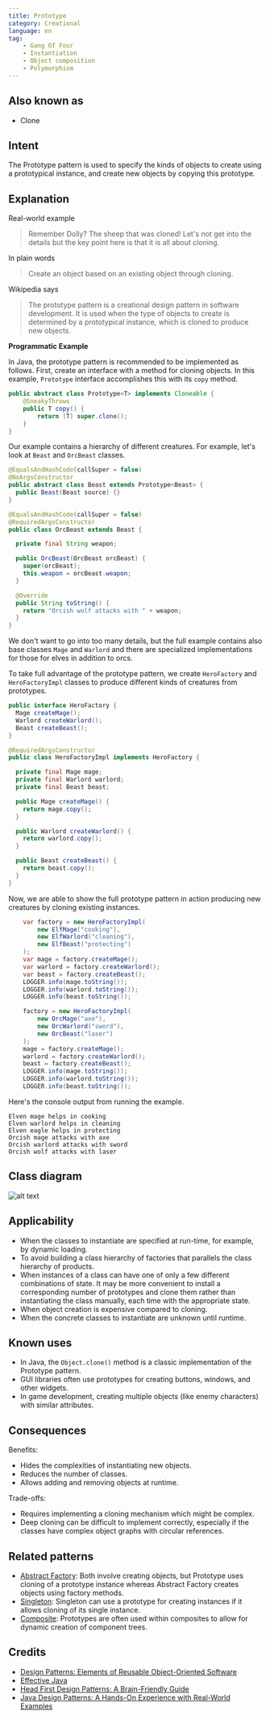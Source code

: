 ```yaml
---
title: Prototype
category: Creational
language: en
tag: 
    - Gang Of Four
    - Instantiation
    - Object composition
    - Polymorphism
---
```


## Also known as 

* Clone

## Intent

The Prototype pattern is used to specify the kinds of objects to create using a prototypical instance, and create new objects by copying this prototype.

## Explanation

Real-world example

> Remember Dolly? The sheep that was cloned! Let's not get into the details but the key point here is that it is all about cloning.

In plain words

> Create an object based on an existing object through cloning.

Wikipedia says

> The prototype pattern is a creational design pattern in software development. It is used when the type of objects to create is determined by a prototypical instance, which is cloned to produce new objects.

**Programmatic Example**

In Java, the prototype pattern is recommended to be implemented as follows. First, create an interface with a method for cloning objects. In this example, `Prototype` interface accomplishes this with its `copy` method.

```java
public abstract class Prototype<T> implements Cloneable {
    @SneakyThrows
    public T copy() {
        return (T) super.clone();
    }
}
```

Our example contains a hierarchy of different creatures. For example, let's look at `Beast` and `OrcBeast` classes.

```java
@EqualsAndHashCode(callSuper = false)
@NoArgsConstructor
public abstract class Beast extends Prototype<Beast> {
  public Beast(Beast source) {}
}

@EqualsAndHashCode(callSuper = false)
@RequiredArgsConstructor
public class OrcBeast extends Beast {

  private final String weapon;

  public OrcBeast(OrcBeast orcBeast) {
    super(orcBeast);
    this.weapon = orcBeast.weapon;
  }

  @Override
  public String toString() {
    return "Orcish wolf attacks with " + weapon;
  }
}
```

We don't want to go into too many details, but the full example contains also base classes `Mage` and `Warlord` and there are specialized implementations for those for elves in addition to orcs.

To take full advantage of the prototype pattern, we create `HeroFactory` and `HeroFactoryImpl` classes to produce different kinds of creatures from prototypes.

```java
public interface HeroFactory {
  Mage createMage();
  Warlord createWarlord();
  Beast createBeast();
}

@RequiredArgsConstructor
public class HeroFactoryImpl implements HeroFactory {

  private final Mage mage;
  private final Warlord warlord;
  private final Beast beast;

  public Mage createMage() {
    return mage.copy();
  }

  public Warlord createWarlord() {
    return warlord.copy();
  }

  public Beast createBeast() {
    return beast.copy();
  }
}
```

Now, we are able to show the full prototype pattern in action producing new creatures by cloning existing instances.

```java
    var factory = new HeroFactoryImpl(
        new ElfMage("cooking"),
        new ElfWarlord("cleaning"),
        new ElfBeast("protecting")
    );
    var mage = factory.createMage();
    var warlord = factory.createWarlord();
    var beast = factory.createBeast();
    LOGGER.info(mage.toString());
    LOGGER.info(warlord.toString());
    LOGGER.info(beast.toString());

    factory = new HeroFactoryImpl(
        new OrcMage("axe"),
        new OrcWarlord("sword"),
        new OrcBeast("laser")
    );
    mage = factory.createMage();
    warlord = factory.createWarlord();
    beast = factory.createBeast();
    LOGGER.info(mage.toString());
    LOGGER.info(warlord.toString());
    LOGGER.info(beast.toString());
```

Here's the console output from running the example.

```
Elven mage helps in cooking
Elven warlord helps in cleaning
Elven eagle helps in protecting
Orcish mage attacks with axe
Orcish warlord attacks with sword
Orcish wolf attacks with laser
```

## Class diagram

![alt text](./etc/prototype.urm.png "Prototype pattern class diagram")

## Applicability

* When the classes to instantiate are specified at run-time, for example, by dynamic loading.
* To avoid building a class hierarchy of factories that parallels the class hierarchy of products.
* When instances of a class can have one of only a few different combinations of state. It may be more convenient to install a corresponding number of prototypes and clone them rather than instantiating the class manually, each time with the appropriate state.
* When object creation is expensive compared to cloning.
* When the concrete classes to instantiate are unknown until runtime.

## Known uses

* In Java, the `Object.clone()` method is a classic implementation of the Prototype pattern.
* GUI libraries often use prototypes for creating buttons, windows, and other widgets.
* In game development, creating multiple objects (like enemy characters) with similar attributes.

## Consequences

Benefits:

* Hides the complexities of instantiating new objects.
* Reduces the number of classes.
* Allows adding and removing objects at runtime.

Trade-offs:

* Requires implementing a cloning mechanism which might be complex.
* Deep cloning can be difficult to implement correctly, especially if the classes have complex object graphs with circular references.

## Related patterns

- [Abstract Factory](https://java-design-patterns.com/patterns/abstract-factory/): Both involve creating objects, but Prototype uses cloning of a prototype instance whereas Abstract Factory creates objects using factory methods.
- [Singleton](https://java-design-patterns.com/patterns/singleton/): Singleton can use a prototype for creating instances if it allows cloning of its single instance.
- [Composite](https://java-design-patterns.com/patterns/composite/): Prototypes are often used within composites to allow for dynamic creation of component trees.

## Credits

* [Design Patterns: Elements of Reusable Object-Oriented Software](https://www.amazon.com/gp/product/0201633612/ref=as_li_tl?ie=UTF8&camp=1789&creative=9325&creativeASIN=0201633612&linkCode=as2&tag=javadesignpat-20&linkId=675d49790ce11db99d90bde47f1aeb59)
* [Effective Java](https://amzn.to/4cGk2Jz)
* [Head First Design Patterns: A Brain-Friendly Guide](https://www.amazon.com/gp/product/0596007124/ref=as_li_tl?ie=UTF8&camp=1789&creative=9325&creativeASIN=0596007124&linkCode=as2&tag=javadesignpat-20&linkId=6b8b6eea86021af6c8e3cd3fc382cb5b)
* [Java Design Patterns: A Hands-On Experience with Real-World Examples](https://amzn.to/3yhh525)
